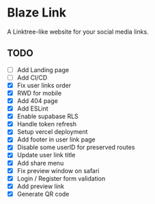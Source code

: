 # Blaze Link

A Linktree-like website for your social media links.

## TODO

- [ ] Add Landing page
- [ ] Add CI/CD
- [x] Fix user links order
- [x] RWD for mobile
- [x] Add 404 page
- [x] Add ESLint
- [x] Enable supabase RLS
- [x] Handle token refresh
- [x] Setup vercel deployment
- [x] Add footer in user link page
- [x] Disable some userID for preserved routes
- [x] Update user link title
- [x] Add share menu
- [x] Fix preview window on safari
- [x] Login / Register form validation
- [x] Add preview link
- [x] Generate QR code
